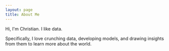 ```yaml
---
layout: page
title: About Me
---
```


Hi, I'm Christian. I like data.

Specifically, I love crunching data, developing models, and drawing insights from them to learn more about the world.

